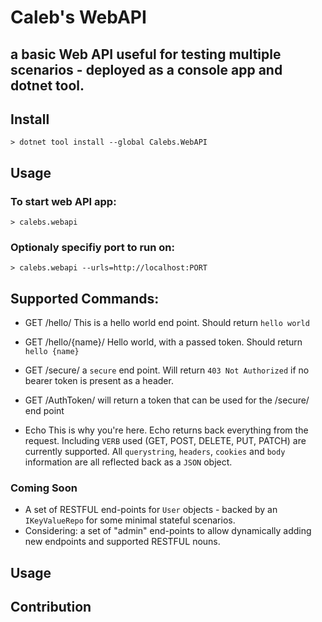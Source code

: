 # Caleb's WebAPI
## a basic Web API useful for testing multiple scenarios - deployed as a console app and dotnet tool.

## Install
```
> dotnet tool install --global Calebs.WebAPI
```

## Usage
### To start web API app:
```
> calebs.webapi
```

### Optionaly specifiy port to run on:
```
> calebs.webapi --urls=http://localhost:PORT
```

## Supported Commands:

- GET /hello/
This is a hello world end point. Should return `hello world`

- GET /hello/{name}/
Hello world, with a passed token. Should return `hello {name}`

- GET /secure/ 
a `secure` end point. Will return `403 Not Authorized` if no bearer token is present as a header.

- GET /AuthToken/
will return a token that can be used for the /secure/ end point

- Echo
This is why you're here. Echo returns back everything from the request. Including `VERB` used (GET, POST, DELETE, PUT, PATCH) are currently supported. All `querystring`, `headers`, `cookies` and `body` information are all reflected back as a `JSON` object.

### Coming Soon
- A set of RESTFUL end-points for `User` objects - backed by an `IKeyValueRepo` for some minimal stateful scenarios.
- Considering: a set of "admin" end-points to allow dynamically adding new endpoints and supported RESTFUL nouns.

## Usage


## Contribution

